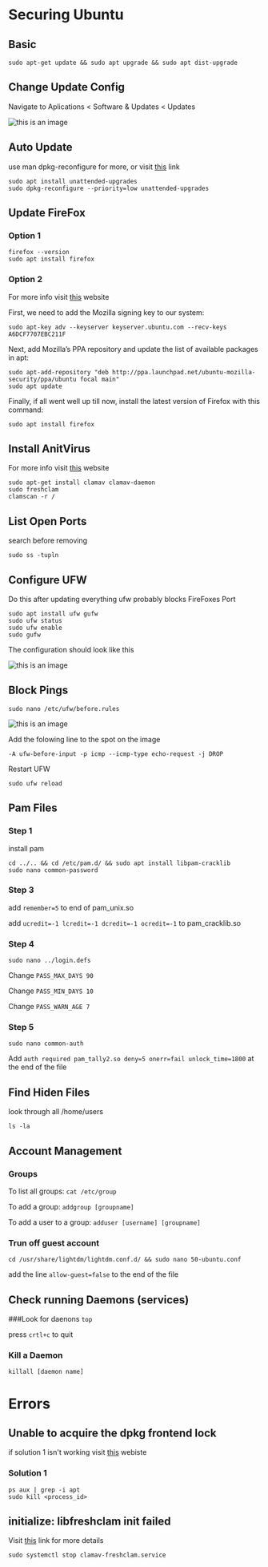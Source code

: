 # Securing Ubuntu


## Basic
```
sudo apt-get update && sudo apt upgrade && sudo apt dist-upgrade
```

## Change Update Config

Navigate to Aplications < Software & Updates < Updates

![this is an image](https://raw.githubusercontent.com/ArturK123/UbantuSecure/main/Screen%20Shot%202021-12-09%20at%205.52.08%20PM.png)

## Auto Update
use man dpkg-reconfigure for more, or visit [this](https://askubuntu.com/questions/590898/what-is-dpkg-reconfigure-and-how-is-it-different-from-dpkg-configure) link
```
sudo apt install unattended-upgrades
sudo dpkg-reconfigure --priority=low unattended-upgrades
```

## Update FireFox

### Option 1
```
firefox --version
sudo apt install firefox
```
### Option 2
For more info visit [this](https://linuxconfig.org/how-to-install-uninstall-and-update-firefox-on-ubuntu-20-04-focal-fossa-linux) website

First, we need to add the Mozilla signing key to our system:
```
sudo apt-key adv --keyserver keyserver.ubuntu.com --recv-keys A6DCF7707EBC211F
```

Next, add Mozilla’s PPA repository and update the list of available packages in apt:
```
sudo apt-add-repository "deb http://ppa.launchpad.net/ubuntu-mozilla-security/ppa/ubuntu focal main"
sudo apt update
```

Finally, if all went well up till now, install the latest version of Firefox with this command:
```
sudo apt install firefox
```



## Install AnitVirus

For more info visit [this](https://www.unixmen.com/installing-scanning-clamav-ubuntu-14-04-linux/) website
```
sudo apt-get install clamav clamav-daemon
sudo freshclam
clamscan -r /
```
## List Open Ports

search before removing
```
sudo ss -tupln
```

## Configure UFW

Do this after updating everything ufw probably blocks FireFoxes Port
```
sudo apt install ufw gufw
sudo ufw status
sudo ufw enable
sudo gufw
```

The configuration should look like this

![this is an image](https://raw.githubusercontent.com/ArturK123/UbantuSecure/main/Screen%20Shot%202021-12-09%20at%2010.21.22%20PM.png)

## Block Pings
```
sudo nano /etc/ufw/before.rules
```

![this is an image](https://raw.githubusercontent.com/ArturK123/UbantuSecure/main/Screen%20Shot%202021-12-09%20at%205.27.19%20PM.png)

Add the folowing line to the spot on the image

```
-A ufw-before-input -p icmp --icmp-type echo-request -j DROP
```

Restart UFW

```
sudo ufw reload
```

## Pam Files

### Step 1

install pam
```
cd ../.. && cd /etc/pam.d/ && sudo apt install libpam-cracklib
sudo nano common-password
```
### Step 3

add `remember=5` to end of pam_unix.so

add `ucredit=-1 lcredit=-1 dcredit=-1 ocredit=-1` to pam_cracklib.so

### Step 4

```
sudo nano ../login.defs
```

Change `PASS_MAX_DAYS 90`

Change `PASS_MIN_DAYS 10`

Change `PASS_WARN_AGE 7`

### Step 5
```
sudo nano common-auth
```

Add `auth required pam_tally2.so deny=5 onerr=fail unlock_time=1800` at the end of the file

## Find Hiden Files
look through all /home/users
```
ls -la
```

## Account Management

### Groups

To list all groups: `cat /etc/group`

To add a group: `addgroup [groupname]`

To add a user to a group: `adduser [username] [groupname]`

### Trun off guest account

```
cd /usr/share/lightdm/lightdm.conf.d/ && sudo nano 50-ubuntu.conf
```

add the line `allow-guest=false` to the end of the file

## Check running Daemons (services)

###Look for daenons
```top```

press `crtl+c` to quit

### Kill a Daemon
```killall [daemon name]```


# Errors

## Unable to acquire the dpkg frontend lock
if solution 1 isn't working visit [this](https://www.linuxfordevices.com/tutorials/ubuntu/fix-unable-to-acquire-the-dpkg-frontend-lock) webiste

### Solution 1
```
ps aux | grep -i apt
sudo kill <process_id>
```

## initialize: libfreshclam init failed
Visit [this](https://askubuntu.com/questions/1292583/clamav-freshclam-did-not-working) link for more details
```
sudo systemctl stop clamav-freshclam.service
```
